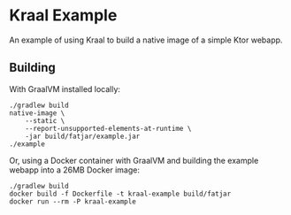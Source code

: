 # Kraal Example #

An example of using Kraal to build a native image of a simple Ktor webapp.

## Building ##

With GraalVM installed locally:

    ./gradlew build
    native-image \
        --static \
        --report-unsupported-elements-at-runtime \
        -jar build/fatjar/example.jar
    ./example

Or, using a Docker container with GraalVM and building the example webapp into a 26MB Docker image:

    ./gradlew build
    docker build -f Dockerfile -t kraal-example build/fatjar
    docker run --rm -P kraal-example